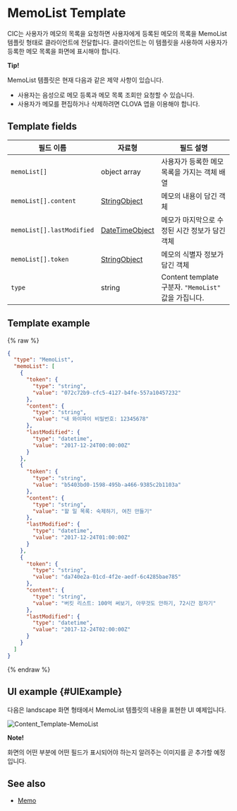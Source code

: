 # MemoList Template
CIC는 사용자가 메모의 목록을 요청하면 사용자에게 등록된 메모의 목록을 MemoList 템플릿 형태로 클라이언트에 전달합니다. 클라이언트는 이 템플릿을 사용하여 사용자가 등록한 메모 목록을 화면에 표시해야 합니다.

<div class="tip">
  <p><strong>Tip!</strong></p>
  <p>MemoList 템플릿은 현재 다음과 같은 제약 사항이 있습니다.</p>
  <ul>
    <li>사용자는 음성으로 메모 등록과 메모 목록 조회만 요청할 수 있습니다.</li>
    <li>사용자가 메모를 편집하거나 삭제하려면 CLOVA 앱을 이용해야 합니다.</li>
  </ul>
</div>

## Template fields

| 필드 이름       | 자료형    | 필드 설명                     |
|---------------|---------|-----------------------------|
| `memoList[]`              | object array  | 사용자가 등록한 메모 목록을 가지는 객체 배열                                        |
| `memoList[].content`      | [StringObject](/Develop/References/ContentTemplates/Shared_Objects.md#StringObject)     | 메모의 내용이 담긴 객체  |
| `memoList[].lastModified` | [DateTimeObject](/Develop/References/ContentTemplates/Shared_Objects.md#DateTimeObject) | 메모가 마지막으로 수정된 시간 정보가 담긴 객체 |
| `memoList[].token`        | [StringObject](/Develop/References/ContentTemplates/Shared_Objects.md#StringObject)     | 메모의 식별자 정보가 담긴 객체  |
| `type`                    | string                                                                              | Content template 구분자. `"MemoList"` 값을 가집니다.             |

## Template example

{% raw %}

```json
{
  "type": "MemoList",
  "memoList": [
    {
      "token": {
        "type": "string",
        "value": "072c72b9-cfc5-4127-b4fe-557a10457232"
      },
      "content": {
        "type": "string",
        "value": "내 와이파이 비밀번호: 12345678"
      },
      "lastModified": {
        "type": "datetime",
        "value": "2017-12-24T00:00:00Z"
      }
    },
    {
      "token": {
        "type": "string",
        "value": "b5403bd0-1598-495b-a466-9385c2b1103a"
      },
      "content": {
        "type": "string",
        "value": "할 일 목록: 숙제하기, 여친 만들기"
      },
      "lastModified": {
        "type": "datetime",
        "value": "2017-12-24T01:00:00Z"
      }
    },
    {
      "token": {
        "type": "string",
        "value": "da740e2a-01cd-4f2e-aedf-6c4285bae785"
      },
      "content": {
        "type": "string",
        "value": "버킷 리스트: 100억 써보기, 아무것도 안하기, 72시간 잠자기"
      },
      "lastModified": {
        "type": "datetime",
        "value": "2017-12-24T02:00:00Z"
      }
    }
  ]
}
```

{% endraw %}

## UI example {#UIExample}

다음은 landscape 화면 형태에서 MemoList 템플릿의 내용을 표현한 UI 예제입니다.

![Content_Template-MemoList](/Develop/Assets/Images/Content_Template-MemoList.png)

<div class="note">
  <p><strong>Note!</strong></p>
  <p>화면의 어떤 부분에 어떤 필드가 표시되어야 하는지 알려주는 이미지를 곧 추가할 예정입니다.</p>
</div>

## See also
* [Memo](/Develop/References/ContentTemplates/Memo.md)
